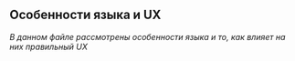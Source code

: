 ## Особенности языка и UX
 *В данном файле рассмотрены особенности языка и то, как влияет на них правильный UX*